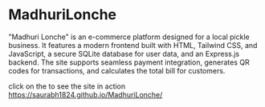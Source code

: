 # MadhuriLonche
"Madhuri Lonche" is an e-commerce platform designed for a local pickle business. It features a modern frontend built with HTML, Tailwind CSS, and JavaScript, a secure SQLite database for user data, and an Express.js backend. The site supports seamless payment integration, generates QR codes for transactions, and calculates the total bill for customers.

click on the to see the site in action 
https://saurabh1824.github.io/MadhuriLonche/
